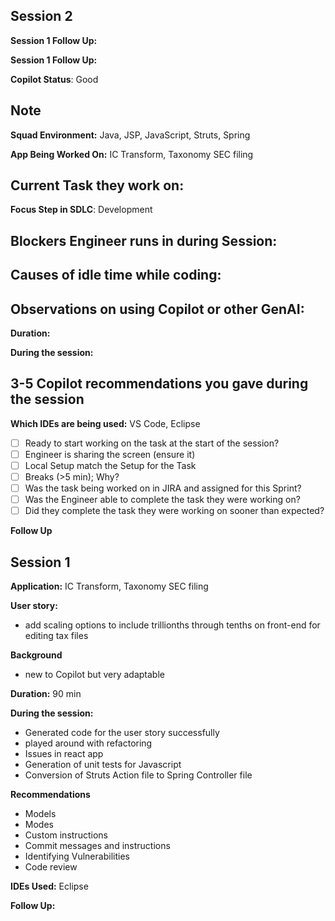 ## Session 2

**Session 1 Follow Up:**

**Session 1 Follow Up:**

**Copilot Status**: Good

**Note**
- 

**Squad Environment:** Java, JSP, JavaScript, Struts, Spring

**App Being Worked On:** IC Transform, Taxonomy SEC filing 

**Current Task they work on:** 
- 

**Focus Step in SDLC**: Development

**Blockers Engineer runs in during Session**:
- 

**Causes of idle time while coding**:
- 

**Observations on using Copilot or other GenAI**:
- 

**Duration:** 

**During the session:** 

**3-5 Copilot recommendations you gave during the session**
- 

**Which IDEs are being used:** VS Code, Eclipse

- [ ] Ready to start working on the task at the start of the session?
- [ ] Engineer is sharing the screen (ensure it)
- [ ] Local Setup match the Setup for the Task
- [ ] Breaks (>5 min); Why?
- [ ] Was the task being worked on in JIRA and assigned for this Sprint?
- [ ] Was the Engineer able to complete the task they were working on?
- [ ] Did they complete the task they were working on sooner than expected?

**Follow Up**
## Session 1

**Application:** IC Transform, Taxonomy SEC filing 

**User story:** 
- add scaling options to include trillionths through tenths on front-end for editing tax files

**Background**
- new to Copilot but very adaptable 

**Duration:** 90 min

**During the session:** 
- Generated code for the user story successfully
- played around with refactoring
- Issues in react app
- Generation of unit tests for Javascript
- Conversion of Struts Action file to Spring Controller file

**Recommendations**
- Models
- Modes
- Custom instructions
- Commit messages and instructions
- Identifying Vulnerabilities 
- Code review

**IDEs Used:** Eclipse

**Follow Up:**
